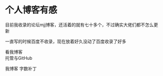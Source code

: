 # 个人博客有感


目前我收录的论坛mjj博客，还活着的就有七十多个，不过确实大佬们都不怎么更新<img src="static/image/smiley/default/lol.gif" smilieid="12" border="0" alt="" />

一直写的时候百度不收录，现在放着好久没动了百度收录了好多<img src="static/image/smiley/yct/006.gif" smilieid="32" border="0" alt="" />

看我博客<br />
托管与GitHub<img id="aimg_e9O9h" onclick="zoom(this, this.src, 0, 0, 0)" class="zoom" src="https://cdn.jsdelivr.net/gh/hishis/forum-master/public/images/patch.gif" onmouseover="img_onmouseoverfunc(this)" onload="thumbImg(this)" border="0" alt="" />

我博客 字数补丁
